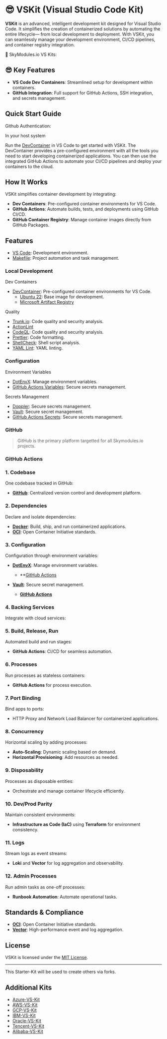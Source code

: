 # 😎 VSKit (Visual Studio Code Kit)

**VSKit** is an advanced, intelligent development kit designed for Visual Studio Code. It simplifies the creation of containerized solutions by automating the entire lifecycle— from local development to deployment. With VSKit, you can seamlessly manage your development environment, CI/CD pipelines, and container registry integration.

🌌 SkyModules.io VS Kits:

## 😎 Key Features

- **VS Code Dev Containers**: Streamlined setup for development within containers.
- **GitHub Integration**: Full support for GitHub Actions, SSH integration, and secrets management.


## Quick Start Guide

Github Authentication:

In your host system

Run the [DevContainer]() in VS Code to get started with VSKit. The DevContainer provides a pre-configured environment with all the tools you need to start developing containerized applications. You can then use the integrated GitHub Actions to automate your CI/CD pipelines and deploy your containers to the cloud.

## How It Works

VSKit simplifies container development by integrating:

- **Dev Containers**: Pre-configured container environments for VS Code.
- **GitHub Actions**: Automate builds, tests, and deployments using GitHub CI/CD.
- **GitHub Container Registry**: Manage container images directly from GitHub Packages.

## Features

- [VS Code](https://code.visualstudio.com/): Development environment.
- [Makefile](https://www.gnu.org/software/make/): Project automation and task management.

### Local Development

Dev Containers

- [DevContainer](https://code.visualstudio.com/docs/remote/containers): Pre-configured container environments for VS Code.
  - [Ubuntu 22](https://hub.docker.com/_/ubuntu): Base image for development.
  - [Microsoft Artifact Registry](https://mcr.microsoft.com/en-us/)

Quality

- [Trunk.io](https://trunk.io/): Code quality and security analysis.
- [ActionLint]()
- [CodeQL](https://securitylab.github.com/tools/codeql): Code quality and security analysis.
- [Prettier](https://prettier.io/): Code formatting.
- [ShellCheck](https://www.shellcheck.net/): Shell script analysis.
- [YAML Lint](https://yamllint.readthedocs.io/en/stable/): YAML linting.


### Configuration

Environment Variables

- [DotEnvX](https://dotenvx.com/): Manage environment variables.
- [GitHub Actions Variables](https://docs.github.com/en/actions/writing-workflows/choosing-what-your-workflow-does/store-information-in-variables): Secure secrets management.

Secrets Management

- [Doppler](https://doppler.com/): Secure secrets management.
- [Vault](https://www.hashicorp.com/products/vault): Secure secret management.
- [GitHub Actions Secrets](https://docs.github.com/en/actions/reference/encrypted-secrets): Secure secrets management.

### GitHub

> GitHub is the primary platform targetted for all Skymodules.io projects.

### GitHub Actions


### 1. Codebase

One codebase tracked in GitHub:

- **[GitHub](https://github.com)**: Centralized version control and development platform.

### 2. Dependencies

Declare and isolate dependencies:

- **[Docker](https://docker.com)**: Build, ship, and run containerized applications.
- **[OCI](https://opencontainers.org/)**: Open Container Initiative standards.

### 3. Configuration

Configuration through environment variables:

- **[DotEnvX](https://dotenvx.com/)**: Manage environment variables.
  - **[GitHub Actions](https://dotenvx.com/docs/cis/github-actions)

- **[Vault](https://www.hashicorp.com/products/vault)**: Secure secret management.
  - **[GitHub Actions](https://github.com/hashicorp/vault-action)**

### 4. Backing Services

Integrate with cloud services:

### 5. Build, Release, Run

Automated build and run stages:

- **GitHub Actions**: CI/CD for seamless automation.

### 6. Processes

Run processes as stateless containers:

- **GitHub Actions** for process execution.

### 7. Port Binding

Bind apps to ports:

- HTTP Proxy and Network Load Balancer for containerized applications.

### 8. Concurrency

Horizontal scaling by adding processes:

- **Auto-Scaling**: Dynamic scaling based on demand.
- **Horizontal Provisioning**: Add resources as needed.

### 9. Disposability

Processes as disposable entities:

- Orchestrate and manage container lifecycle efficiently.

### 10. Dev/Prod Parity

Maintain consistent environments:

- **Infrastructure as Code (IaC)** using **Terraform** for environment consistency.

### 11. Logs

Stream logs as event streams:

- **Loki** and **Vector** for log aggregation and observability.

### 12. Admin Processes

Run admin tasks as one-off processes:

- **Runbook Automation**: Automate operational tasks.

## Standards & Compliance

- **[OCI](https://opencontainers.org/)**: Open Container Initiative standards.
- **[Vector](https://vector.dev/)**: High-performance event and log aggregation.

## License

VSKit is licensed under the [MIT License](LICENSE).

---

This Starter-Kit will be used to create others via forks.

## Additional Kits

- [Azure-VS-Kit]()
- [AWS-VS-Kit]()
- [GCP-VS-Kit]()
- [IBM-VS-Kit]()
- [Oracle-VS-Kit]()
- [Tencent-VS-Kit]()
- [Alibaba-VS-Kit]()